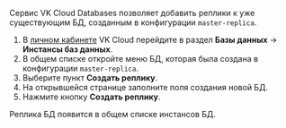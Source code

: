 Сервис VK Cloud Databases позволяет добавить реплики к уже существующим БД, созданным в конфигурации `master-replica`.

1. В [личном кабинете](https://mcs.mail.ru/app/) VK Cloud перейдите в раздел **Базы данных** → **Инстансы баз данных**.
1. В общем списке откройте меню БД, которая была создана в конфигурации `master-replica`.
1. Выберите пункт **Создать реплику**.
1. На открывшейся странице заполните поля создания новой БД.
1. Нажмите кнопку **Создать реплику**.

Реплика БД появится в общем списке инстансов БД.
